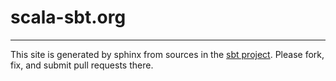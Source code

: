 # scala-sbt.org

---

This site is generated by sphinx from sources in the [sbt project](https://github.com/sbt/sbt).
Please fork, fix, and submit pull requests there.
